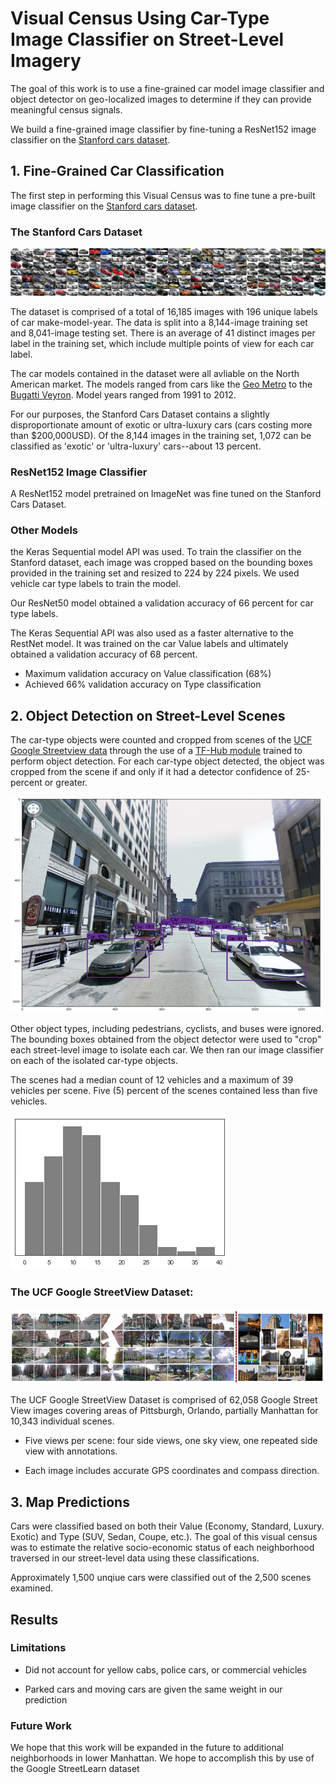 # Visual Census Using Car-Type Image Classifier on Street-Level Imagery

The goal of this work is to use a fine-grained car model image classifier and object detector on geo-localized images to determine if they can provide meaningful census signals.

We build a fine-grained image classifier by fine-tuning a ResNet152 image classifier on the [Stanford cars dataset](https://ai.stanford.edu/~jkrause/cars/car_dataset.html).

## 1. Fine-Grained Car Classification

The first step in performing this Visual Census was to fine tune a pre-built image classifier on the [Stanford cars dataset](https://ai.stanford.edu/~jkrause/cars/car_dataset.html). 

### The Stanford Cars Dataset

![stanford](/sample_images/stanford_sample.png)

The dataset is comprised of a total of 16,185 images with 196 unique labels of car make-model-year. The data is split into a 8,144-image training set and 8,041-image testing set. There is an average of 41 distinct images per label in the training set, which include multiple points of view for each car label.

The car models contained in the dataset were all avliable on the North American market. The models ranged from cars like the [Geo Metro](https://en.wikipedia.org/wiki/Geo_Metro) to the [Bugatti Veyron](https://en.wikipedia.org/wiki/Bugatti_Veyron). Model years ranged from 1991 to 2012. 

For our purposes, the Stanford Cars Dataset contains a slightly disproportionate amount of exotic or ultra-luxury cars (cars costing more than $200,000USD). Of the 8,144 images in the training set, 1,072 can be classified as 'exotic' or 'ultra-luxury' cars--about 13 percent. 

### ResNet152 Image Classifier

A ResNet152 model pretrained on ImageNet was fine tuned on the Stanford Cars Dataset. 



### Other Models

the Keras Sequential model API was used. To train the classifier on the Stanford dataset, each image was cropped based on the bounding boxes provided in the training set and resized to 224 by 224 pixels. We used vehicle car type labels to train the model. 

Our ResNet50 model obtained a validation accuracy of 66 percent for car type labels.

The Keras Sequential API was also used as a faster alternative to the RestNet model. It was trained on the car Value labels and ultimately obtained a validation accuracy of 68 percent.

- Maximum validation accuracy on Value classification (68%) 
- Achieved 66% validation accuracy on Type classification

## 2. Object Detection on Street-Level Scenes

The car-type objects were counted and cropped from scenes of the [UCF Google Streetview data](https://www.crcv.ucf.edu/data/GMCP_Geolocalization/#Dataset) through the use of a [TF-Hub module](https://www.tensorflow.org/hub/overview) trained to perform object detection. For each car-type object detected, the object was cropped from the scene if and only if it had a detector confidence of 25-percent or greater.

![obj detect](/sample_images/obj_detector.png)

Other object types, including pedestrians, cyclists, and buses were ignored. The bounding boxes obtained from the object detector were used to "crop" each street-level image to isolate each car. We then ran our image classifier on each of the isolated car-type objects. 

The scenes had a median count of 12 vehicles and a maximum of 39 vehicles per scene. Five (5) percent of the scenes contained less than five vehicles. 

![num cars](/sample_images/number_of_cars.png)

### The UCF Google StreetView Dataset:

![streetview](/sample_images/street_vew_sample.png)

The UCF Google StreetView Dataset is comprised of 62,058 Google Street View images covering areas of Pittsburgh, Orlando, partially Manhattan for 10,343 individual scenes.

- Five views per scene: four side views, one sky view, one repeated side view with annotations.

- Each image includes accurate GPS coordinates and compass direction.


## 3. Map Predictions

Cars were classified based on both their Value (Economy, Standard, Luxury. Exotic) and Type (SUV, Sedan, Coupe, etc.). The goal of this visual census was to estimate the relative socio-economic status of each neighborhood traversed in our street-level data using these classifications. 

Approximately 1,500 unqiue cars were classified out of the 2,500 scenes examined.

## Results


### Limitations


- Did not account for yellow cabs, police cars, or commercial vehicles

- Parked cars and moving cars are given the same weight in our prediction

### Future Work

We hope that this work will be expanded in the future to additional neighborhoods in lower Manhattan. We hope to accomplish this by use of the Google StreetLearn dataset

